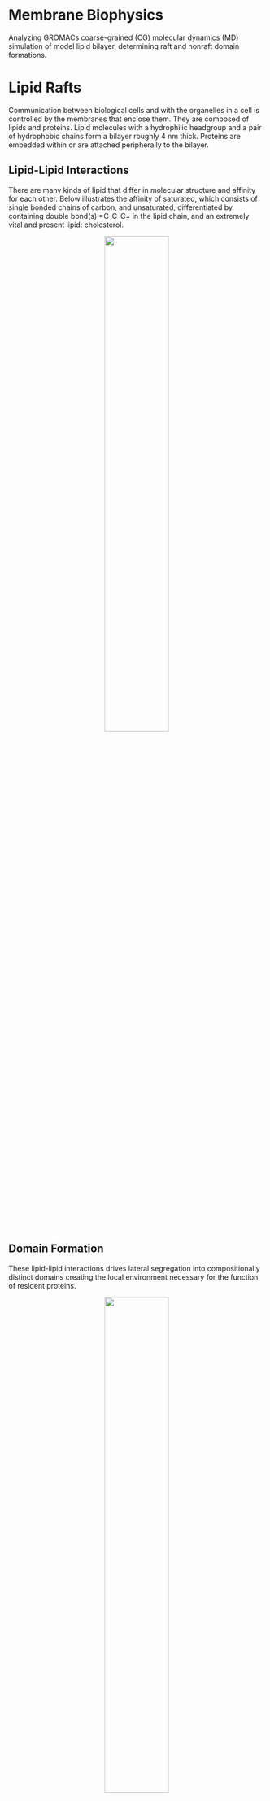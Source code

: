 # Membrane Biophysics
Analyzing GROMACs coarse-grained (CG) molecular dynamics (MD) simulation of model lipid bilayer, determining raft and nonraft domain formations. 

# Lipid Rafts
Communication between biological cells and with the organelles in a cell is controlled by the membranes that enclose them. They are composed of lipids and proteins. Lipid molecules with a hydrophilic headgroup and a pair of hydrophobic chains form a bilayer roughly 4 nm thick. Proteins are embedded within or are attached peripherally to the bilayer. 

## Lipid-Lipid Interactions

There are many kinds of lipid that differ in molecular structure and affinity for each other. Below illustrates the affinity of saturated, which consists of single bonded chains of carbon, and unsaturated, differentiated by containing double bond(s) =C-C-C= in the lipid chain, and an extremely vital and present lipid: cholesterol.

<p align="center">
  <img width="50%" src="https://github.com/kelleypa/Membrane-Biophysics/assets/107891103/8ebff236-7e70-49c2-a3db-0c0f39fcebee">
</p>

## Domain Formation

These lipid-lipid interactions drives lateral segregation into compositionally distinct domains creating the local environment necessary for the function of resident proteins. 
<p align="center">
  <img width="50%" src="https://github.com/kelleypa/Membrane-Biophysics/assets/107891103/f5f150d8-c8ca-4cfe-9035-dec9d378111d">
</p>

## Lipid Rafts
Lipid rafts are the most studied example. They are domains enriched in sphingolipids and cholesterol molecules tightly packed together that are envisaged as floating in a more loosely packed sea of surrounding lipid. When clustered together, the lipid raft concept posits, the signaling proteins within these nano-sized domains are triggered.

<p align="center">
  <img width="50%" src="https://github.com/kelleypa/Membrane-Biophysics/blob/main/rafts_trimmed_enhanced_reduced.gif">
</p>

![](https://github.com/kelleypa/Membrane-Biophysics/blob/main/rafts_trimmed_enhanced_reduced.gif)


# Martini Course-Grained Simulation
We calculate the trajectories of the atoms on the lipid molecules in a bilayer according to Newton’s laws in MD simulations. To allow the study of larger systems over longer timescales, we employed the CG Martini force field [http://cgmartini.nl/].

![martinilipids](https://github.com/kelleypa/Membrane-Biophysics/assets/107891103/13d73afd-5c69-4210-a9b1-a16c3c92f686)


# Domain Determination Method
## Probability of Combinations wiht Repetition of 3 different Species of Lipids 
We make an assumption that half of all available lipids exist in each leaflet. As an example, let’s take a nonequal mixture of four lipid types denoted as A, B, and C with a number in each leaflet. Either A or B can be thought of a CHOL and SM that have affinity for each other and tend to form domains; C can be thought of a phospholipid. Thinking statistically as the sliding window is analogously to selecting possible colored marbles, the probability of all possible combinations without repetition is given by

![image](https://github.com/kelleypa/Membrane-Biophysics/assets/107891103/073fc234-1473-4ece-a38d-fd835e18f035)

![image](https://github.com/kelleypa/Membrane-Biophysics/assets/107891103/b79f142c-9c0e-4ef2-9fa8-12c088396484)

The required density threshold of CHOL and SM (A/B) - rich or phospholipid (C)- rich is found by having the hypergeometric probability of all combinations choose r possible lipids inside a sliding window be ≤ 25%. In other words, we selected a 1 in 4 chance of observing a random combination that meets the given threshold for r lipids found in a sliding window as our cut-off value to determine raft-like or nonraft- like domains. Anything that does not meet these two criteria is identified as ’mixed’. Below illustrates the raft-like (red) and nonraft-like (blue) designation.

! [image](https://github.com/kelleypa/Membrane-Biophysics/assets/107891103/2ea9730d-beb4-4bd6-9f9c-05a953d6ce28)

## Sliding Window
Windows for which the count of individual lipids exceeds the threshold for random mixing with >75% probability were designated PSM-rich/cholesterol-rich and PC- rich depending upon content.Below is an example of a window sliding by a grid length such that each grid box is tallied 9 times.

![DDanimation](https://github.com/kelleypa/Membrane-Biophysics/assets/107891103/8121407f-6c4a-41fb-ad1b-078fa39f89bb)

### Voting 
The majority tally of domain type (raft or nonraft) ultimately classifies the region.

![image](https://github.com/kelleypa/Membrane-Biophysics/assets/107891103/936ff4e1-3411-478d-9f5f-631a1978878a)

## Window Size 
Lipids were assigned to PSM-rich/cholesterol-rich (raft-like) domains according to the density of their lateral distribution within the plane of each leaflet. The assignment was made by a sliding window method in which a window ~ 2.4 x 2.4 nm (containing on average 11 lipids) in size was tracked ~ 0.8 nm (average separation between lipid molecules) in each direction. A window for which the count of individual lipids exceeds the threshold for random mixing with >75% probability was designated PSM-rich/cholesterol-rich. Windows that do not satisfy this criterion were deemed to be homogeneously mixed (non-raft). The domain type for each ~ 0.8 x 0.8 nm2 area was assigned and tallied 9 separate times by the sliding window, and ultimately classified by majority vote. The lipids inside the area were correspondingly categorized. 

![image](https://github.com/kelleypa/Membrane-Biophysics/assets/107891103/b9a04343-fdba-4e7c-92b9-2a1d94ff2053)


# CG Simulation of Effect of Monounsaturated (POPC) vs Polyunsaturated (PDPC) Lipids
### Domains @ 6 &mu s
Toward understanding the mechanism of action for DHA on lipid raft size relied on a controlled simulation study. This method allowed us to investigate the size of SM-rich/Chol-rich raft-like domains formed in response to DHA and to analyze the associated changes in composition and order of rafts and nonrafts.
The CG simulations began with homogenously mixed bilayers composed of SM/Chol/POPC and SM/Chol/PDPC in 1:1:1 mol ratio, and SM/Chol/POPC/PDPC in 1:1:0.5:0.5 mol ratio. The propensity for SM and Chol to segregate into lipid rafts was then observed over production runs of 6 μs. The figure below shows snapshots of the upper leaflet after 6 μs of simulation for all 3 compositions of membrane. Color-coded circles indicate the lateral location of SM (red), Chol (white), POPC (yellow), and PDPC (blue) molecules, and a color coding of areas indicates the regions identified as raft-like (red) and nonraft (blue), according to the local concentration of lipid. The snapshots illustrate that the formation and size of SM-rich/Chol-rich raft-like domains are enhanced by PDPC. In SM/Chol/POPC, most of the bilayer remains nonraft, and the domains that are SM-rich/Chol-rich are small and few. An increase in the size of SM-rich/Chol-rich domains accompanies the partial replacement of POPC by PDPC in SM/Chol/POPC/PDPC, and the total substitution of POPC with PDPC in SM/Chol/PDPC results in further increase in size.

![image](https://github.com/kelleypa/Membrane-Biophysics/assets/107891103/900b1030-e62d-4b50-b6c7-4acca96e2eb8)

Check out published results: https://www.sciencedirect.com/science/article/pii/S0022316624001743
